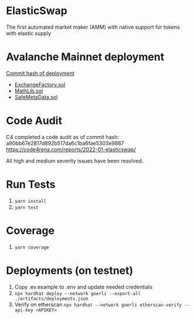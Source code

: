 # ElasticSwap

The first automated market maker (AMM) with native support for tokens with elastic supply

# Avalanche Mainnet deployment
[Commit hash of deployment](https://github.com/ElasticSwap/elasticswap/commit/1fe434e8d424c55175f0be3912b6c06e8d3ad621)

- [ExchangeFactory.sol](https://snowtrace.io/address/0x8B3D780Db8842593d8b61632A2F76c4D4f31D7C3)
- [MathLib.sol](https://snowtrace.io/address/0xE3C08c95aa81474f44Bee23f8C45d470ddaD37Be)
- [SafeMetaData.sol](https://snowtrace.io/address/0xe24953B2E641c9e026c49C925D9564cDb542606A)

# Code Audit
C4 completed a code audit as of commit hash: a90bb67e2817d892b517da6c1ba6fae5303e9867
https://code4rena.com/reports/2022-01-elasticswap/

All high and medium severity issues have been resolved. 

# Run Tests
1. `yarn install`
2. `yarn test`

# Coverage
1. `yarn coverage`

# Deployments (on testnet)
1. Copy .ev.example to .env and update needed credentials
1. `npx hardhat deploy --network goerli --export-all ./artifacts/deployments.json`
1. Verify on etherscan `npx hardhat --network goerli etherscan-verify --api-key <APIKEY>`